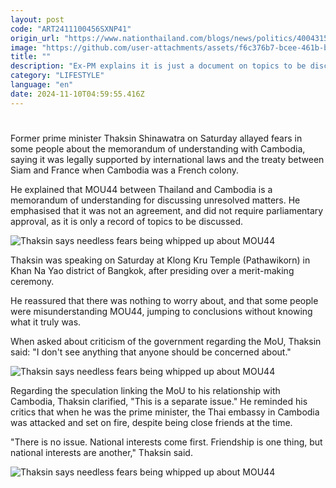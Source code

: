```yaml
---
layout: post
code: "ART2411100456SXNP41"
origin_url: "https://www.nationthailand.com/blogs/news/politics/40043153"
image: "https://github.com/user-attachments/assets/f6c376b7-bcee-461b-b103-3bd0e1058a0c"
title: ""
description: "Ex-PM explains it is just a document on topics to be discussed with Cambodia"
category: "LIFESTYLE"
language: "en"
date: 2024-11-10T04:59:55.416Z
---
```


# 









Former prime minister Thaksin Shinawatra on Saturday allayed fears in some people about the memorandum of understanding with Cambodia, saying it was legally supported by international laws and the treaty between Siam and France when Cambodia was a French colony.

He explained that MOU44 between Thailand and Cambodia is a memorandum of understanding for discussing unresolved matters. He emphasised that it was not an agreement, and did not require parliamentary approval, as it is only a record of topics to be discussed.

  ![Thaksin says needless fears being whipped up about MOU44](https://github.com/user-attachments/assets/a42444bb-34e2-45fc-94a5-83913643b03c)

Thaksin was speaking on Saturday at Klong Kru Temple (Pathawikorn) in Khan Na Yao district of Bangkok, after presiding over a merit-making ceremony.

He reassured that there was nothing to worry about, and that some people were misunderstanding MOU44, jumping to conclusions without knowing what it truly was.

When asked about criticism of the government regarding the MoU, Thaksin said: "I don't see anything that anyone should be concerned about."

  ![Thaksin says needless fears being whipped up about MOU44](https://github.com/user-attachments/assets/f950143a-0cd7-4aae-95f8-57949299a2f7)

Regarding the speculation linking the MoU to his relationship with Cambodia, Thaksin clarified, "This is a separate issue." He reminded his critics that when he was the prime minister, the Thai embassy in Cambodia was attacked and set on fire, despite being close friends at the time.

"There is no issue. National interests come first. Friendship is one thing, but national interests are another," Thaksin said.

  ![Thaksin says needless fears being whipped up about MOU44](https://github.com/user-attachments/assets/4b6c2ab5-e837-462d-a0e8-caee2d757beb)